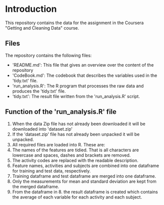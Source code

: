 # Introduction

This repository contains the data for the assignment in the Coursera "Getting and Cleaning Data" course.

## Files

The repository contains the following files:

* 'README.md': This file that gives an overview over the content of the repository
* 'CodeBook.md': The codebook that describes the variables used in the 'tidy.txt' file.
* 'run_analysis.R': The R program that processes the raw data and produces the 'tidy.txt' file.
* 'tidy.txt': The result file written from the 'run_analysis.R' script.

## Function of the 'run_analysis.R' file

1. When the data Zip file has not already been downloaded it will be downloaded into 'dataset.zip'
2. If the 'dataset.zip' file has not already been unpacked it will be unpacked.
3. All required files are loaded into R. These are:
4. The names of the features are tidied. That is all characters are lowercase and spaces, dashes and brackets are removed.
5. The activity codes are replaced with the readable description.
6. Feature names, activities and subjects are combined into one dataframe for training and test data, respectively.
7. Training dataframe and test dataframe are merged into one dataframe.
8. Only the measurements for mean and standard deviation are kept from the merged dataframe.
9. From the dataframe in 8. the result dataframe is created which contains the average of each variable for each activity and each subject.
